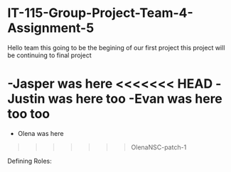 # IT-115-Group-Project-Team-4-Assignment-5

Hello team
this going to be the begining of our first project
this project will be continuing to final project

-Jasper was here
<<<<<<< HEAD
-Justin was here too
-Evan was here too too
=======
- Olena was here
>>>>>>> OlenaNSC-patch-1

Defining Roles:
